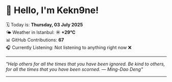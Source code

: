 # 👋 Hello, I'm Kekn9ne!

🗓️ Today is: **Thursday, 03 July 2025**  
🌤️ Weather in Istanbul: **☀️   +29°C**  
📊 GitHub Contributions: **67**  
🎧 Currently Listening: Not listening to anything right now ❌

---

_"Help others for all the times that you have been ignored. Be kind to others, for all the times that you have been scorned. — *Ming-Dao Deng*"_

---
